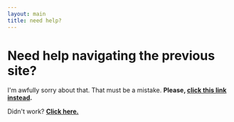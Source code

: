 ```yaml
---
layout: main
title: need help?
---
```


# Need help navigating the previous site?

I'm awfully sorry about that. That must be a mistake. **Please, [click this link instead](https://electo.gq/frontpage).**

Didn't work? **[Click here.](morehelp)**